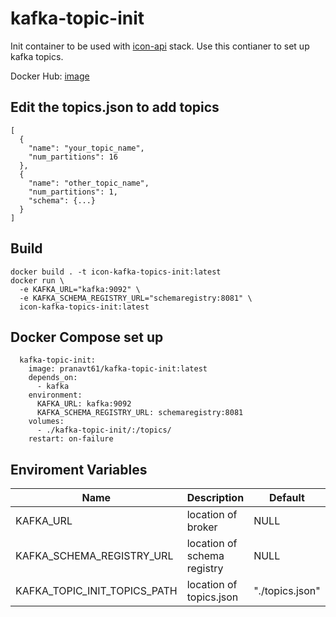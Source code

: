 # kafka-topic-init

Init container to be used with [icon-api]() stack. 
Use this contianer to set up kafka topics.

Docker Hub: [image](https://hub.docker.com/r/pranavt61/kafka-topic-init)

## Edit the topics.json to add topics
```
[
  {
    "name": "your_topic_name",
    "num_partitions": 16
  },
  {    
    "name": "other_topic_name",
    "num_partitions": 1,
    "schema": {...}
  }
]
```

## Build
```
docker build . -t icon-kafka-topics-init:latest
docker run \
  -e KAFKA_URL="kafka:9092" \
  -e KAFKA_SCHEMA_REGISTRY_URL="schemaregistry:8081" \
  icon-kafka-topics-init:latest
```

## Docker Compose set up
```
  kafka-topic-init:
    image: pranavt61/kafka-topic-init:latest
    depends_on:
      - kafka
    environment:
      KAFKA_URL: kafka:9092
      KAFKA_SCHEMA_REGISTRY_URL: schemaregistry:8081
    volumes:
      - ./kafka-topic-init/:/topics/
    restart: on-failure
```

## Enviroment Variables

| Name | Description | Default | Required |
|------|-------------|---------|----------|
| KAFKA_URL | location of broker | NULL | True |
| KAFKA_SCHEMA_REGISTRY_URL | location of schema registry | NULL | True |
| KAFKA_TOPIC_INIT_TOPICS_PATH | location of topics.json | "./topics.json" | False |
